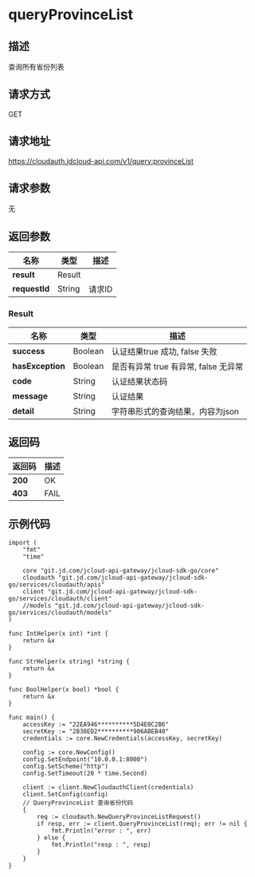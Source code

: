 # queryProvinceList


## 描述

查询所有省份列表

## 请求方式

GET

## 请求地址

https://cloudauth.jdcloud-api.com/v1/query:provinceList


## 请求参数

无


## 返回参数

| 名称          | 类型   | 描述   |
| ------------- | ------ | ------ |
| **result**    | Result |        |
| **requestId** | String | 请求ID |

### <div id="Result">Result</div>

| 名称             | 类型    | 描述                                 |
| ---------------- | ------- | ------------------------------------ |
| **success**      | Boolean | 认证结果true 成功, false 失败        |
| **hasException** | Boolean | 是否有异常 true 有异常, false 无异常 |
| **code**         | String  | 认证结果状态码                       |
| **message**      | String  | 认证结果                             |
| **detail**       | String  | 字符串形式的查询结果，内容为json     |

## 返回码

| 返回码  | 描述 |
| ------- | ---- |
| **200** | OK   |
| **403** | FAIL |

## 示例代码

```
import (
	"fmt"
	"time"

	core "git.jd.com/jcloud-api-gateway/jcloud-sdk-go/core"
	cloudauth "git.jd.com/jcloud-api-gateway/jcloud-sdk-go/services/cloudauth/apis"
	client "git.jd.com/jcloud-api-gateway/jcloud-sdk-go/services/cloudauth/client"
	//models "git.jd.com/jcloud-api-gateway/jcloud-sdk-go/services/cloudauth/models"
)

func IntHelper(x int) *int {
	return &x
}

func StrHelper(x string) *string {
	return &x
}

func BoolHelper(x bool) *bool {
	return &x
}

func main() {
	accessKey := "22EA946**********5D4E0C2B6"
	secretKey := "2B30ED2**********906ABEB40"
	credentials := core.NewCredentials(accessKey, secretKey)

	config := core.NewConfig()
	config.SetEndpoint("10.0.0.1:8000")
	config.SetScheme("http")
	config.SetTimeout(20 * time.Second)

	client := client.NewCloudauthClient(credentials)
	client.SetConfig(config)
	// QueryProvinceList 查询省份代码
	{
		req := cloudauth.NewQueryProvinceListRequest()
		if resp, err := client.QueryProvinceList(req); err != nil {
			fmt.Println("error : ", err)
		} else {
			fmt.Println("resp : ", resp)
		}
	}
}
```

